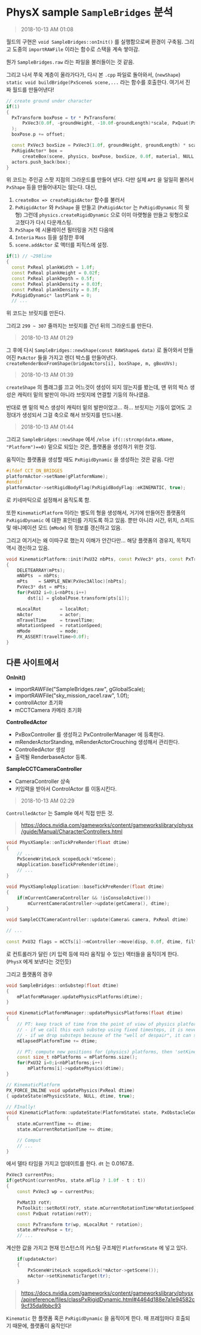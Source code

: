 # PhysX sample `SampleBridges` 분석

> 2018-10-13 AM 01:08

월드의 구현은 `void SampleBridges::onInit()` 를 실행함으로써 환경이 구축됨.
그리고 도중의 `importRAWFile` 이라는 함수로 스택을 계속 쌓아감.

뭔가 `SampleBridges.raw` 라는 파일을 불러들이는 것 같음.

그리고 나서 쭈욱 계층이 올라가다가, 다시 본 `.cpp` 파일로 돌아와서, (`newShape`)
`static void buildBridge(PxScene& scene,...` 라는 함수를 호출한다. 여기서 진짜 월드를 만들어낸다!

``` c++
// create ground under character
if(1)
{
  PxTransform boxPose = tr * PxTransform(
      PxVec3(0.0f, -groundHeight, -10.0f-groundLength)*scale, PxQuat(PxIdentity)
  );
  boxPose.p += offset;

  const PxVec3 boxSize = PxVec3(1.0f, groundHeight, groundLength) * scale;
  PxRigidActor* box = 
      createBox(scene, physics, boxPose, boxSize, 0.0f, material, NULL, 0);
  actors.push_back(box);
}
```

위 코드는 주인공 스팟 지점의 그라운드를 만들어 낸다. 다만 실제 `API` 을 일일히 불러서 `PxShape` 등을 만들어내지는 않는다. 대신,

1.  `createBox => createRigidActor` 함수를 불러서 
2. `PxRigidActor` 와 `PxShape` 을 만들고 (`PxRigidActor` 는 `PxRigidDynamic` 의 윗형) 그런데 `physics.createRigidDynamic` 으로 이미 아랫형을 만들고 윗형으로 고쳤다가 다시 다운캐스팅.
3. `PxShape` 에 시뮬레이션 필터링을 거친 다음에
4. `Interia` `Mass` 등을 설정한 후에
5. `scene.addActor` 로 액터를 피직스에 설정.

``` c++
if(1) // ~298line
{
  const PxReal plankWidth = 1.0f;
  const PxReal plankHeight = 0.02f;
  const PxReal plankDepth = 0.5f;
  const PxReal plankDensity	= 0.03f;
  const PxReal plankDensity	= 0.3f;
  PxRigidDynamic* lastPlank	= 0;
  // ...
```

위 코드는 브릿지를 만든다. 

그리고 `299 ~ 307` 줄까지는 브릿지를 건넌 뒤의 그라운드를 만든다.

> 2018-10-13 AM 01:29

그 후에 다시 `SampleBridges::newShape(const RAWShape& data)` 로 돌아와서 만들어진 `PxActor` 들을 가지고 렌더 박스를 만들어낸다.
`createRenderBoxFromShape(bridgeActors[i], boxShape, m, gBoxUVs);`

> 2018-10-13 AM 01:39

`createShape` 의 플래그를 끄고 어느것이 생성이 되지 않는지를 봤는데, 맨 위의 박스 생성은 캐릭터 밑의 발판이 아니라 브릿지에 연결할 기둥의 하나였음. 

반대로 맨 밑의 박스 생성이 캐릭터 밑의 발판이었고... 하... 브릿지는 기둥이 없어도 고정대가 생성되서 그걸 축으로 해서 브릿지를 만드나봄.

> 2018-10-13 AM 01:44

그리고 `SampleBridges::newShape` 에서 `/else if(::strcmp(data.mName, "Platform")==0)` 밑으로 되있는 것은, 플랫폼을 생성하기 위한 것임. 

움직이는 플랫폼을 생성할 때도 `PxRigidDynamic` 을 생성하는 것은 같음.
다만

``` c++
#ifdef CCT_ON_BRIDGES
platformActor->setName(gPlatformName);
#endif
platformActor->setRigidBodyFlag(PxRigidBodyFlag::eKINEMATIC, true);
```

로 키네마틱으로 설정해서 움직도록 함.

또한 `KinematicPlatform` 이라는 별도의 형을 생성해서, 거기에 만들어진 플랫폼의 `PxRigidDynamic` 에 대한 포인터를 가지도록 하고 있음. 뿐만 아니라 시간, 위치, 스피드 및 애니메이션 모드 (`mMode`) 의 정보를 갱신하고 있음. 

그리고 여기서는 왜 이따구로 했는지 이해가 안간다만... 해당 플랫폼의 경유지, 목적지 역시 갱신하고 있음.

``` c++
void KinematicPlatform::init(PxU32 nbPts, const PxVec3* pts, const PxTransform& globalPose, const PxQuat& localRot, PxRigidDynamic* actor, PxReal travelTime, PxReal rotationSpeed, LoopMode mode)
{
	DELETEARRAY(mPts);
	mNbPts	= nbPts;
	mPts	= SAMPLE_NEW(PxVec3Alloc)[nbPts];
	PxVec3* dst = mPts;
	for(PxU32 i=0;i<nbPts;i++)
		dst[i] = globalPose.transform(pts[i]);

	mLocalRot		= localRot;
	mActor			= actor;
	mTravelTime		= travelTime;
	mRotationSpeed	= rotationSpeed;
	mMode			= mode;
	PX_ASSERT(travelTime>0.0f);
}
```

## 다른 사이트에서

**OnInit()** 

-  importRAWFile("SampleBridges.raw", gGlobalScale); 
-  importRAWFile("sky_mission_race1.raw", 1.0f); 
-  controllActor 초기화 
-  mCCTCamera 카메라 초기화 


 **ControlledActor** 

-  PxBoxController 를 생성하고 PxControllerManager 에 등록한다. 
-  mRenderActorStanding, mRenderActorCrouching 생성해서 관리한다. 
-  ControlledActor 생성  
-  출력될 RenderbaseActor 등록. 

**SampleCCTCameraController** 

-  CameraController 상속 
-  키입력을 받아서 ControlActor 를 이동시킨다. 

> 2018-10-13 AM 02:29

`ControlledActor` 는 Sample 에서 직접 만든 것.

> https://docs.nvidia.com/gameworks/content/gameworkslibrary/physx/guide/Manual/CharacterControllers.html

``` c++
void PhysXSample::onTickPreRender(float dtime)
{
	// ...
    PxSceneWriteLock scopedLock(*mScene);
    mApplication.baseTickPreRender(dtime);
    // ...
}

void PhysXSampleApplication::baseTickPreRender(float dtime)
{
	if(mCurrentCameraController && !isConsoleActive())
		mCurrentCameraController->update(getCamera(), dtime);
}

void SampleCCTCameraController::update(Camera& camera, PxReal dtime)

// ...
    
const PxU32 flags = mCCTs[i]->mController->move(disp, 0.0f, dtime, filters, mObstacleContext);
```

로 컨트롤러가 달린 (키 입력 등에 따라 움직일 수 있는) 액터들을 움직이게 한다. (`PhysX` 에게 보낸다는 것인듯)

그리고 플랫폼의 경우

``` c++
void SampleBridges::onSubstep(float dtime)
{
	mPlatformManager.updatePhysicsPlatforms(dtime);
}

void KinematicPlatformManager::updatePhysicsPlatforms(float dtime)
{
	// PT: keep track of time from the point of view of physics platforms.
	// - if we call this each substep using fixed timesteps, it is never exactly in sync with the render time.
	// - if we drop substeps because of the "well of despair", it can seriously lag behind the render time.
	mElapsedPlatformTime += dtime;

	// PT: compute new positions for (physics) platforms, then 'setKinematicTarget' their physics actors to these positions.
	const size_t nbPlatforms = mPlatforms.size();
	for(PxU32 i=0;i<nbPlatforms;i++)
		mPlatforms[i]->updatePhysics(dtime);
}

// KinematicPlatform
PX_FORCE_INLINE	void updatePhysics(PxReal dtime)
{ updateState(mPhysicsState, NULL, dtime, true);
 
// FInally!
void KinematicPlatform::updateState(PlatformState& state, PxObstacleContext* obstacleContext, PxReal dtime, bool updateActor) const
{
	state.mCurrentTime += dtime;
	state.mCurrentRotationTime += dtime;

	// Comput
    // ...
}
```

에서 델타 타임을 가지고 업데이트를 한다. `dt` 는 0.0167초.

``` c++
PxVec3 currentPos;
if(getPoint(currentPos, state.mFlip ? 1.0f - t : t))
{
	const PxVec3 wp = currentPos;

	PxMat33 rotY;
	PxToolkit::setRotX(rotY, state.mCurrentRotationTime*mRotationSpeed);
	const PxQuat rotation(rotY);

	const PxTransform tr(wp, mLocalRot * rotation);
	state.mPrevPose = tr;
    // ...
```

계산한 값을 가지고 현재 인스턴스의 커스텀 구조체인 `PlatformState` 에 넣고 있다. 

``` c++
	if(updateActor)
	{
		PxSceneWriteLock scopedLock(*mActor->getScene());
		mActor->setKinematicTarget(tr);
    }
```

> https://docs.nvidia.com/gameworks/content/gameworkslibrary/physx/apireference/files/classPxRigidDynamic.html#4464d188e7a1e94582c9cf35da9bbc93

`Kinematic` 한 플랫폼 혹은 `PxRigidDynamic` 을 움직이게 한다. 매 프레임마다 호출되기 때문에, 플랫폼이 움직인다!

